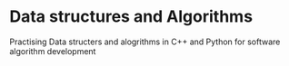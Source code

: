 # Data structures and Algorithms 

Practising Data structers and alogrithms in C++ and Python for software algorithm development

